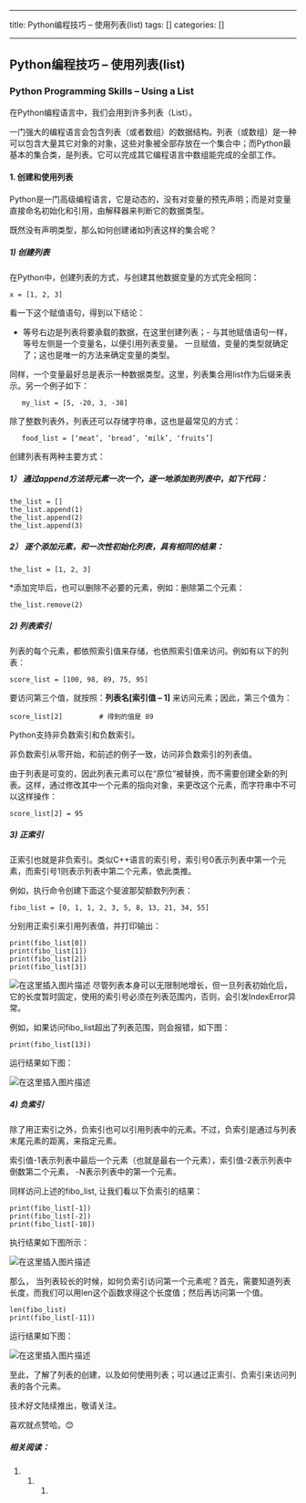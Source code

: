
--- 
title:  Python编程技巧 – 使用列表(list) 
tags: []
categories: [] 

---
## Python编程技巧 – 使用列表(list)

### Python Programming Skills – Using a List

在Python编程语言中，我们会用到许多列表（List）。

>  
 一门强大的编程语言会包含列表（或者数组）的数据结构。列表（或数组）是一种可以包含大量其它对象的对象，这些对象被全部存放在一个集合中；而Python最基本的集合类，是列表。它可以完成其它编程语言中数组能完成的全部工作。 


#### 1. 创建和使用列表

Python是一门高级编程语言，它是动态的，没有对变量的预先声明；而是对变量直接命名初始化和引用，由解释器来判断它的数据类型。

既然没有声明类型，那么如何创建诸如列表这样的集合呢？

##### 1) 创建列表

在Python中，创建列表的方式，与创建其他数据变量的方式完全相同：

```
x = [1, 2, 3]

```

看一下这个赋值语句，得到以下结论：
- 等号右边是列表将要承载的数据，在这里创建列表；- 与其他赋值语句一样，等号左侧是一个变量名，以便引用列表变量。
一旦赋值，变量的类型就确定了；这也是唯一的方法来确定变量的类型。

同样，一个变量最好总是表示一种数据类型。这里，列表集合用list作为后缀来表示。另一个例子如下：

```
   my_list = [5, -20, 3, -38]

```

除了整数列表外，列表还可以存储字符串，这也是最常见的方式：

```
   food_list = [‘meat’, ‘bread’, ‘milk’, ‘fruits’]

```

创建列表有两种主要方式：

##### 1） 通过append方法将元素一次一个，逐一地添加到列表中，如下代码：

```
the_list = []
the_list.append(1)
the_list.append(2)
the_list.append(3)

```

##### 2） 逐个添加元素，和一次性初始化列表，具有相同的结果：

```
the_list = [1, 2, 3]

```

*添加完毕后，也可以删除不必要的元素，例如：删除第二个元素：

```
the_list.remove(2)

```

##### 2) 列表索引

列表的每个元素，都依照索引值来存储，也依照索引值来访问。例如有以下的列表：

```
score_list = [100, 98, 89, 75, 95]

```

要访问第三个值，就按照：**列表名[索引值 – 1]** 来访问元素；因此，第三个值为：

```
score_list[2]         # 得到的值是 89

```

>  
 Python支持非负数索引和负数索引。 


非负数索引从零开始，和前述的例子一致，访问非负数索引的列表值。

由于列表是可变的，因此列表元素可以在“原位”被替换，而不需要创建全新的列表。这样，通过修改其中一个元素的指向对象，来更改这个元素，而字符串中不可以这样操作：

```
score_list[2] = 95

```

##### 3) 正索引

正索引也就是非负索引。类似C++语言的索引号，索引号0表示列表中第一个元素，而索引号1则表示列表中第二个元素，依此类推。

例如，执行命令创建下面这个斐波那契额数列列表：

```
fibo_list = [0, 1, 1, 2, 3, 5, 8, 13, 21, 34, 55]

```

分别用正索引来引用列表值，并打印输出：

```
print(fibo_list[0])
print(fibo_list[1])
print(fibo_list[2])
print(fibo_list[3])

```

<img src="https://img-blog.csdnimg.cn/ff4dac8fd05d4cbbbd38fdad7934539a.png" alt="在这里插入图片描述"> 尽管列表本身可以无限制地增长，但一旦列表初始化后，它的长度暂时固定，使用的索引号必须在列表范围内，否则，会引发IndexError异常。

例如，如果访问fibo_list超出了列表范围，则会报错，如下图：

```
print(fibo_list[13])

```

运行结果如下图：

<img src="https://img-blog.csdnimg.cn/e9715153c9b84f63b6e964fd460d0a55.png" alt="在这里插入图片描述">

##### 4) 负索引

除了用正索引之外，负索引也可以引用列表中的元素。不过，负索引是通过与列表末尾元素的距离，来指定元素。

索引值-1表示列表中最后一个元素（也就是最右一个元素），索引值-2表示列表中倒数第二个元素， -N表示列表中的第一个元素。

同样访问上述的fibo_list, 让我们看以下负索引的结果：

```
print(fibo_list[-1])
print(fibo_list[-2])
print(fibo_list[-10])

```

执行结果如下图所示：

<img src="https://img-blog.csdnimg.cn/b3e43f7b70b54dab8e6a9e768affca39.png" alt="在这里插入图片描述">

那么， 当列表较长的时候，如何负索引访问第一个元素呢？首先，需要知道列表长度，而我们可以用len这个函数求得这个长度值；然后再访问第一个值。

```
len(fibo_list)
print(fibo_list[-11])

```

运行结果如下图：

<img src="https://img-blog.csdnimg.cn/fd5a868261b341dc828363970a75d900.png" alt="在这里插入图片描述">

至此，了解了列表的创建，以及如何使用列表；可以通过正索引、负索引来访问列表的各个元素。

技术好文陆续推出，敬请关注。

喜欢就点赞哈。😊

##### 相关阅读：
1. 1. 1. 